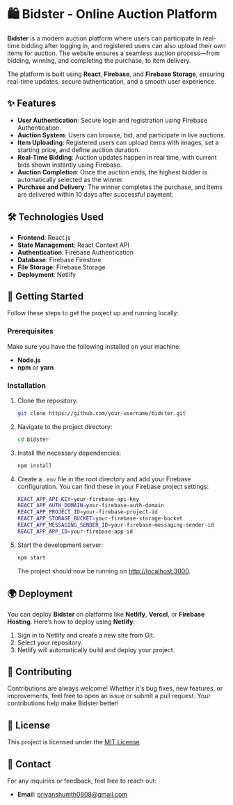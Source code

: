 
# 🛍️ Bidster - Online Auction Platform

**Bidster** is a modern auction platform where users can participate in real-time bidding after logging in, and registered users can also upload their own items for auction. The website ensures a seamless auction process—from bidding, winning, and completing the purchase, to item delivery.

The platform is built using **React**, **Firebase**, and **Firebase Storage**, ensuring real-time updates, secure authentication, and a smooth user experience.

## ✨ Features

- **User Authentication**: Secure login and registration using Firebase Authentication.
- **Auction System**: Users can browse, bid, and participate in live auctions.
- **Item Uploading**: Registered users can upload items with images, set a starting price, and define auction duration.
- **Real-Time Bidding**: Auction updates happen in real time, with current bids shown instantly using Firebase.
- **Auction Completion**: Once the auction ends, the highest bidder is automatically selected as the winner.
- **Purchase and Delivery**: The winner completes the purchase, and items are delivered within 10 days after successful payment.

## 🛠️ Technologies Used

- **Frontend**: React.js
- **State Management**: React Context API
- **Authentication**: Firebase Authentication
- **Database**: Firebase Firestore
- **File Storage**: Firebase Storage
- **Deployment**: Netlify

## 🚀 Getting Started

Follow these steps to get the project up and running locally:

### Prerequisites

Make sure you have the following installed on your machine:

- **Node.js**
- **npm** or **yarn**

### Installation

1. Clone the repository:

   ```bash
   git clone https://github.com/your-username/bidster.git
   ```

2. Navigate to the project directory:

   ```bash
   cd bidster
   ```

3. Install the necessary dependencies:

   ```bash
   npm install
   ```

4. Create a `.env` file in the root directory and add your Firebase configuration. You can find these in your Firebase project settings:

   ```bash
   REACT_APP_API_KEY=your-firebase-api-key
   REACT_APP_AUTH_DOMAIN=your-firebase-auth-domain
   REACT_APP_PROJECT_ID=your-firebase-project-id
   REACT_APP_STORAGE_BUCKET=your-firebase-storage-bucket
   REACT_APP_MESSAGING_SENDER_ID=your-firebase-messaging-sender-id
   REACT_APP_APP_ID=your-firebase-app-id
   ```

5. Start the development server:

   ```bash
   npm start
   ```

   The project should now be running on [http://localhost:3000](http://localhost:3000).

## 🌍 Deployment

You can deploy **Bidster** on platforms like **Netlify**, **Vercel**, or **Firebase Hosting**. Here’s how to deploy using **Netlify**:

1. Sign in to Netlify and create a new site from Git.
2. Select your repository.
3. Netlify will automatically build and deploy your project.

## 🤝 Contributing

Contributions are always welcome! Whether it's bug fixes, new features, or improvements, feel free to open an issue or submit a pull request. Your contributions help make Bidster better!

## 📄 License

This project is licensed under the [MIT License](./LICENSE).

## 📧 Contact

For any inquiries or feedback, feel free to reach out:

- **Email**: priyanshumth0808@gmail.com
```
